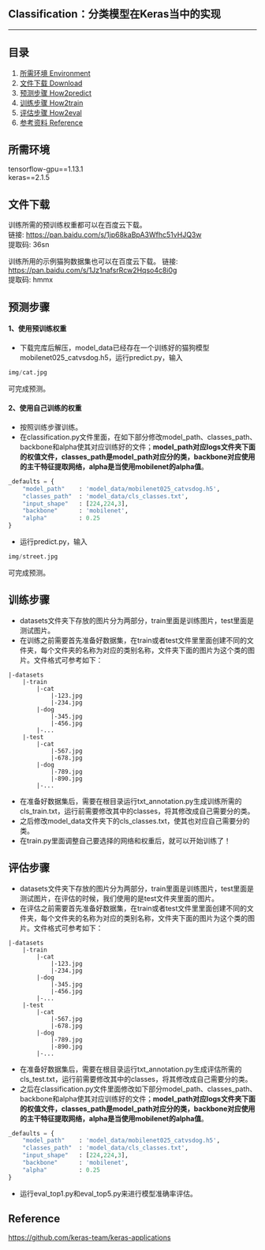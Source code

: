 ## Classification：分类模型在Keras当中的实现
---

## 目录
1. [所需环境 Environment](#所需环境)
2. [文件下载 Download](#文件下载)
3. [预测步骤 How2predict](#预测步骤)
4. [训练步骤 How2train](#训练步骤)
5. [评估步骤 How2eval](#评估步骤)
6. [参考资料 Reference](#Reference)

## 所需环境
tensorflow-gpu==1.13.1   
keras==2.1.5   

## 文件下载
训练所需的预训练权重都可以在百度云下载。     
链接: https://pan.baidu.com/s/1jp68kaBpA3Wfhc51vHJQ3w     
提取码: 36sn 

训练所用的示例猫狗数据集也可以在百度云下载。
链接: https://pan.baidu.com/s/1Jz1nafsrRcw2Hqso4c8i0g   
提取码: hmmx   

## 预测步骤
#### 1、使用预训练权重
- 下载完库后解压，model_data已经存在一个训练好的猫狗模型mobilenet025_catvsdog.h5，运行predict.py，输入  
```python
img/cat.jpg
```
可完成预测。  
#### 2、使用自己训练的权重
- 按照训练步骤训练。  
- 在classification.py文件里面，在如下部分修改model_path、classes_path、backbone和alpha使其对应训练好的文件；**model_path对应logs文件夹下面的权值文件，classes_path是model_path对应分的类，backbone对应使用的主干特征提取网络，alpha是当使用mobilenet的alpha值**。  
```python
_defaults = {
    "model_path"    : 'model_data/mobilenet025_catvsdog.h5',
    "classes_path"  : 'model_data/cls_classes.txt',
    "input_shape"   : [224,224,3],
    "backbone"      : 'mobilenet',
    "alpha"         : 0.25
}
```
- 运行predict.py，输入  
```python
img/street.jpg
```
可完成预测。  

## 训练步骤
- datasets文件夹下存放的图片分为两部分，train里面是训练图片，test里面是测试图片。  
- 在训练之前需要首先准备好数据集，在train或者test文件里里面创建不同的文件夹，每个文件夹的名称为对应的类别名称，文件夹下面的图片为这个类的图片。文件格式可参考如下：
```
|-datasets
    |-train
        |-cat
            |-123.jpg
            |-234.jpg
        |-dog
            |-345.jpg
            |-456.jpg
        |-...
    |-test
        |-cat
            |-567.jpg
            |-678.jpg
        |-dog
            |-789.jpg
            |-890.jpg
        |-...
```
- 在准备好数据集后，需要在根目录运行txt_annotation.py生成训练所需的cls_train.txt，运行前需要修改其中的classes，将其修改成自己需要分的类。   
- 之后修改model_data文件夹下的cls_classes.txt，使其也对应自己需要分的类。  
- 在train.py里面调整自己要选择的网络和权重后，就可以开始训练了！  

## 评估步骤
- datasets文件夹下存放的图片分为两部分，train里面是训练图片，test里面是测试图片，在评估的时候，我们使用的是test文件夹里面的图片。  
- 在评估之前需要首先准备好数据集，在train或者test文件里里面创建不同的文件夹，每个文件夹的名称为对应的类别名称，文件夹下面的图片为这个类的图片。文件格式可参考如下：
```
|-datasets
    |-train
        |-cat
            |-123.jpg
            |-234.jpg
        |-dog
            |-345.jpg
            |-456.jpg
        |-...
    |-test
        |-cat
            |-567.jpg
            |-678.jpg
        |-dog
            |-789.jpg
            |-890.jpg
        |-...
```
- 在准备好数据集后，需要在根目录运行txt_annotation.py生成评估所需的cls_test.txt，运行前需要修改其中的classes，将其修改成自己需要分的类。   
- 之后在classification.py文件里面修改如下部分model_path、classes_path、backbone和alpha使其对应训练好的文件；**model_path对应logs文件夹下面的权值文件，classes_path是model_path对应分的类，backbone对应使用的主干特征提取网络，alpha是当使用mobilenet的alpha值**。  
```python
_defaults = {
    "model_path"    : 'model_data/mobilenet025_catvsdog.h5',
    "classes_path"  : 'model_data/cls_classes.txt',
    "input_shape"   : [224,224,3],
    "backbone"      : 'mobilenet',
    "alpha"         : 0.25
}
```
- 运行eval_top1.py和eval_top5.py来进行模型准确率评估。

## Reference
https://github.com/keras-team/keras-applications   
